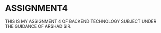 # ASSIGNMENT4
THIS IS MY ASSIGNMENT 4 OF BACKEND TECHNOLOGY SUBJECT UNDER THE GUIDANCE OF ARSHAD SIR.
